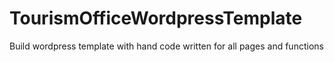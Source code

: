 # TourismOfficeWordpressTemplate
Build wordpress template with hand code written for all pages and functions
